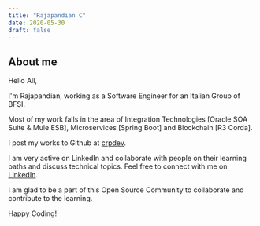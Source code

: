 ```yaml
---
title: "Rajapandian C"
date: 2020-05-30
draft: false
---
```


## About me
Hello All,

I'm Rajapandian, working as a Software Engineer for an Italian Group of BFSI.

Most of my work falls in the area of Integration Technologies [Oracle SOA Suite & Mule ESB], Microservices [Spring Boot] and Blockchain [R3 Corda].

I post my works to Github at [crpdev](https://github.com/crpdev).

I am very active on LinkedIn and collaborate with people on their learning paths and discuss technical topics. Feel free to connect with me on [LinkedIn](https://www.linkedin.com/in/rajapandianc).

I am glad to be a part of this Open Source Community to collaborate and contribute to the learning.

Happy Coding!
